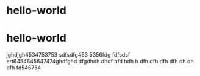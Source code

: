 # hello-world
# hello-world
jghdjgh4534753753
sdfsdfg453
5356fdg
fdfsdsf
ert6454645647474ghdfghd
dfgdhdh
dhdf
hfd
hdh
h
dfh
dfh
dfh
dfh
dh
dh
dfh
fd546754
